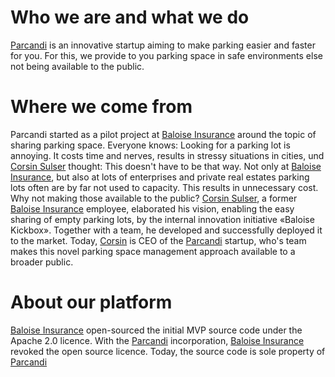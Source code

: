 # Who we are and what we do
[Parcandi](https://parcandi.com/ch-en/) is an innovative startup aiming to make parking easier and faster for you. For this, we provide to you parking space in safe environments else not being available to the public. 
# Where we come from
Parcandi started as a pilot project at [Baloise Insurance](https://github.com/baloise) around the topic of sharing parking space. Everyone knows: Looking for a parking lot is annoying. It costs time and nerves, results in stressy situations in cities, und [Corsin Sulser](https://www.linkedin.com/in/corsin-sulser/) thought: This doesn't have to be that way. Not only at [Baloise Insurance](https://github.com/baloise), but also at lots of enterprises and private real estates parking lots often are by far not used to capacity. This results in unnecessary cost. Why not making those available to the public?
[Corsin Sulser](https://www.linkedin.com/in/corsin-sulser/), a former [Baloise Insurance](https://github.com/baloise) employee, elaborated his vision, enabling the easy sharing of empty parking lots, by the internal innovation initiative «Baloise Kickbox». Together with a team, he developed and successfully deployed it to the market.
Today, [Corsin](https://www.linkedin.com/in/corsin-sulser/) is CEO of the [Parcandi](https://parcandi.com/ch-en/) startup, who's team makes this novel parking space management approach available to a broader public.
# About our platform
[Baloise Insurance](https://github.com/baloise) open-sourced the initial MVP source code under the Apache 2.0 licence. With the [Parcandi](https://parcandi.com/ch-en/) incorporation, [Baloise Insurance](https://github.com/baloise) revoked the open source licence. Today, the source code is sole property of [Parcandi](https://parcandi.com/ch-en/)
